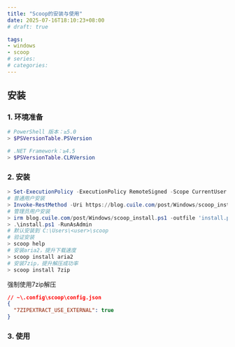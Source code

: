```yaml
---
title: "Scoop的安装与使用"
date: 2025-07-16T18:10:23+08:00
# draft: true

tags:
- windows
- scoop
# series:
# categories:
---
```


## 安装

### 1. 环境准备
```powershell
# PowerShell 版本：≥5.0
> $PSVersionTable.PSVersion

# .NET Framework：≥4.5
> $PSVersionTable.CLRVersion
```

### 2. 安装
```powershell
> Set-ExecutionPolicy -ExecutionPolicy RemoteSigned -Scope CurrentUser
# 普通用户安装
> Invoke-RestMethod -Uri https://blog.cuile.com/post/Windows/scoop_install.ps1 | Invoke-Expression
# 管理员用户安装
> irm blog.cuile.com/post/Windows/scoop_install.ps1 -outfile 'install.ps1'
> .\install.ps1 -RunAsAdmin
# 默认安装到 C:\Users\<user>\scoop
# 验证安装
> scoop help
# 安装aria2，提升下载速度
> scoop install aria2
# 安装7zip，提升解压成功率
> scoop install 7zip
```
强制使用7zip解压
```json
// ~\.config\scoop\config.json
{
  "7ZIPEXTRACT_USE_EXTERNAL": true
}
```

### 3. 使用
```powershell
```